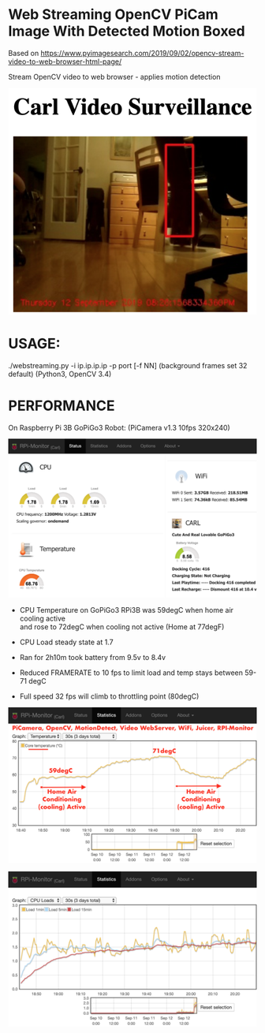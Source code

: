 # Web Streaming OpenCV PiCam Image With Detected Motion Boxed

Based on https://www.pyimagesearch.com/2019/09/02/opencv-stream-video-to-web-browser-html-page/  

Stream OpenCV video to web browser - applies motion detection

![Carl Video Surveillance](CarlMotionFlask.png?raw=true)


# USAGE:  
 ./webstreaming.py -i ip.ip.ip.ip -p port [-f NN]  (background frames set 32 default)
 (Python3, OpenCV 3.4)

# PERFORMANCE  
  On Raspberry Pi 3B GoPiGo3 Robot:  (PiCamera v1.3 10fps 320x240)  
  
![RPI-Monitor Status](CarlMotionFlaskStatus.png?raw=true)
  

 -  CPU Temperature on GoPiGo3 RPi3B was 59degC when home air cooling active  
    and rose to 72degC when cooling not active (Home at 77degF)

 - CPU Load steady state at 1.7  

 - Ran for 2h10m took battery from 9.5v to 8.4v  

 - Reduced FRAMERATE to 10 fps to limit load and temp stays between 59-71 degC  

 - Full speed 32 fps will climb to throttling point (80degC)  

![CPU Temperature Profile](CarlMotionFlaskTemperature.png?raw=true)

![CPU Load Profile](CarlMotionFlaskCPULoad.png?raw=true)

